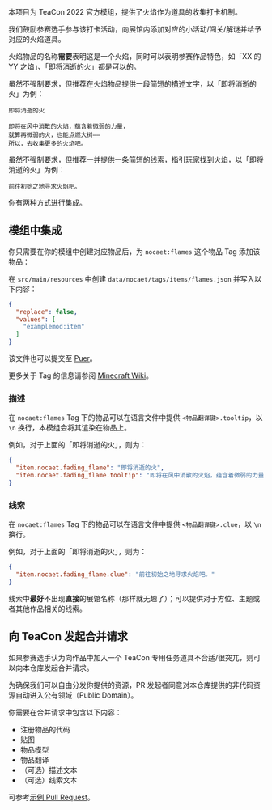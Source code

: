 本项目为 TeaCon 2022 官方模组，提供了火焰作为道具的收集打卡机制。

我们鼓励参赛选手参与该打卡活动，向展馆内添加对应的小活动/闯关/解谜并给予对应的火焰道具。

火焰物品的名称**需要**表明这是一个火焰，同时可以表明参赛作品特色，如「XX 的 YY 之焰」、「即将消逝的火」都是可以的。

虽然不强制要求，但推荐在火焰物品提供一段简短的[描述](#描述)文字，以「即将消逝的火」为例：

```
即将消逝的火

即将在风中消散的火焰，蕴含着微弱的力量，
就算再微弱的火，也能点燃大树——
所以，去收集更多的火焰吧。
```

虽然不强制要求，但推荐一并提供一条简短的[线索](#线索)，指引玩家找到火焰，以「即将消逝的火」为例：

```
前往初始之地寻求火焰吧。
```

你有两种方式进行集成。

## 模组中集成

你只需要在你的模组中创建对应物品后，为 `nocaet:flames` 这个物品 Tag 添加该物品：

在 `src/main/resources` 中创建 `data/nocaet/tags/items/flames.json` 并写入以下内容：

```json
{
  "replace": false,
  "values": [
    "examplemod:item"
  ]
}
```

该文件也可以提交至 [Puer](https://github.com/teaconmc/Puer)。

更多关于 Tag 的信息请参阅 [Minecraft Wiki](https://minecraft.fandom.com/zh/wiki/%E6%A0%87%E7%AD%BE#JSON%E6%A0%BC%E5%BC%8F)。

### 描述

在 `nocaet:flames` Tag 下的物品可以在语言文件中提供 `<物品翻译键>.tooltip`，以 `\n` 换行，本模组会将其渲染在物品上。

例如，对于上面的「即将消逝的火」，则为：

```json
{
  "item.nocaet.fading_flame": "即将消逝的火",
  "item.nocaet.fading_flame.tooltip": "即将在风中消散的火焰，蕴含着微弱的力量，\n就算再微弱的火，也能点燃大树——\n所以，去收集更多的火焰吧。"
}
```

### 线索

在 `nocaet:flames` Tag 下的物品可以在语言文件中提供 `<物品翻译键>.clue`，以 `\n` 换行。

例如，对于上面的「即将消逝的火」，则为：

```json
{
  "item.nocaet.fading_flame.clue": "前往初始之地寻求火焰吧。"
}
```

线索中**最好**不出现**直接**的展馆名称（那样就无趣了）；可以提供对于方位、主题或者其他作品相关的线索。

## 向 TeaCon 发起合并请求

如果参赛选手认为向作品中加入一个 TeaCon 专用任务道具不合适/很突兀，则可以向本仓库发起合并请求。

为确保我们可以自由分发你提供的资源，PR 发起者同意对本仓库提供的非代码资源自动进入公有领域（Public Domain）。

你需要在合并请求中包含以下内容：
* 注册物品的代码
* 贴图
* 物品模型
* 物品翻译
* （可选）描述文本
* （可选）线索文本

可参考[示例 Pull Request](https://github.com/teaconmc/Garlic/pulls/1)。

